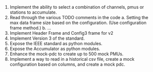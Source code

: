 1. Implement the ability to select a combination of channels, pmus or stations to accumulate.
2. Read through the various TODO comments in the code
  a. Setting the max data frame size based on the configuration. (Use configuration frame method.)
  b. ...
3. Implement Header Frame and Config3 frame for v2
4. Implement Version 3 of the standard.
5. Expose the IEEE standard as python modules.
6. Expose the Accumulator as python modules.
7. Enhance the mock-pdc to create up to 500 mock PMUs.
8. Implement a way to read in a historical csv file, create a mock configuration based on columns, and create a mock pdc.
